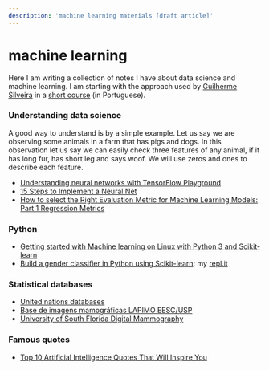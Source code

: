 ```yaml
---
description: 'machine learning materials [draft article]'
---
```


# machine learning

Here I am writing a collection of notes I have about data science and machine learning. I am starting with the approach used by [Guilherme Silveira](https://github.com/guilhermesilveira) in a [short course](https://www.youtube.com/watch?v=ccZ2pyr3YDw) \(in Portuguese\).

### Understanding data science

A good way to understand is by a simple example. Let us say we are observing some animals in a farm that has pigs and dogs. In this observation let us say we can easily check three features of any animal, if it has long fur, has short leg and says woof. We will use zeros and ones to describe each feature.

* [Understanding neural networks with TensorFlow Playground](https://cloud.google.com/blog/products/gcp/understanding-neural-networks-with-tensorflow-playground)
* [15 Steps to Implement a Neural Net](http://code-spot.co.za/2009/10/08/15-steps-to-implemented-a-neural-net/)
* [How to select the Right Evaluation Metric for Machine Learning Models: Part 1 Regression Metrics](https://medium.com/@george.drakos62/how-to-select-the-right-evaluation-metric-for-machine-learning-models-part-1-regrression-metrics-3606e25beae0)

### Python

* [Getting started with Machine learning on Linux with Python 3 and Scikit-learn](https://techarena51.com/blog/getting-started-machine-learning-linux-python-3-scikit-learn/)
* [Build a gender classifier in Python using Scikit-learn](https://towardsdatascience.com/how-to-build-a-gender-classifier-in-python-using-scikit-learn-13c7bb502f2e): my [repl.it](https://repl.it/@CleberJorgeJorg/genderclassifier)

### Statistical databases

* [United nations databases](https://www.unido.org/researchers/statistical-databases)
* [Base de imagens mamográficas LAPIMO EESC/USP](http://lapimo.sel.eesc.usp.br/bancoweb/)
* [University of South Florida Digital Mammography](http://www.eng.usf.edu/cvprg/Mammography/Database.html)

### Famous quotes

* [Top 10 Artificial Intelligence Quotes That Will Inspire You](https://dzone.com/articles/top-10-artificial-intelligence-quotes-that-will-in)

